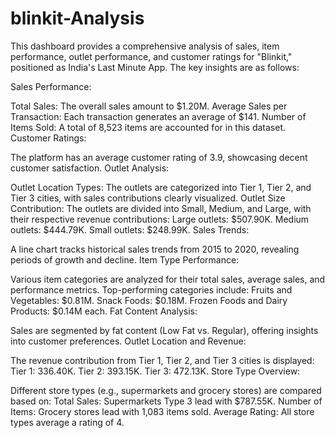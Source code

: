 # blinkit-Analysis

This dashboard provides a comprehensive analysis of sales, item performance, outlet performance, and customer ratings for "Blinkit," positioned as India's Last Minute App. The key insights are as follows:

Sales Performance:

Total Sales: The overall sales amount to $1.20M.
Average Sales per Transaction: Each transaction generates an average of $141.
Number of Items Sold: A total of 8,523 items are accounted for in this dataset.
Customer Ratings:

The platform has an average customer rating of 3.9, showcasing decent customer satisfaction.
Outlet Analysis:

Outlet Location Types: The outlets are categorized into Tier 1, Tier 2, and Tier 3 cities, with sales contributions clearly visualized.
Outlet Size Contribution: The outlets are divided into Small, Medium, and Large, with their respective revenue contributions:
Large outlets: $507.90K.
Medium outlets: $444.79K.
Small outlets: $248.99K.
Sales Trends:

A line chart tracks historical sales trends from 2015 to 2020, revealing periods of growth and decline.
Item Type Performance:

Various item categories are analyzed for their total sales, average sales, and performance metrics. Top-performing categories include:
Fruits and Vegetables: $0.81M.
Snack Foods: $0.18M.
Frozen Foods and Dairy Products: $0.14M each.
Fat Content Analysis:

Sales are segmented by fat content (Low Fat vs. Regular), offering insights into customer preferences.
Outlet Location and Revenue:

The revenue contribution from Tier 1, Tier 2, and Tier 3 cities is displayed:
Tier 1: 336.40K.
Tier 2: 393.15K.
Tier 3: 472.13K.
Store Type Overview:

Different store types (e.g., supermarkets and grocery stores) are compared based on:
Total Sales: Supermarkets Type 3 lead with $787.55K.
Number of Items: Grocery stores lead with 1,083 items sold.
Average Rating: All store types average a rating of 4.
